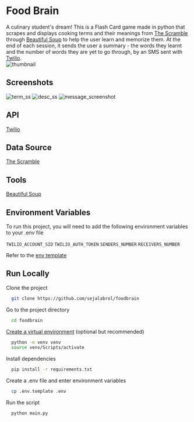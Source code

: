 # Food Brain
A culinary student's dream! This is a Flash Card game made in python that scrapes and displays cooking terms and their meanings from [The Scramble](https://www.thescramble.com/glossary-of-cooking-terms/) through [Beautiful Soup](https://beautiful-soup-4.readthedocs.io/en/latest/#) to help the user learn and memorize them.
At the end of each session, it sends the user a summary - the words they learnt and the number of words they are yet to go through, by an SMS sent with [Twilio](https://www.twilio.com/).  
![thumbnail](https://user-images.githubusercontent.com/87208681/194730058-07c6fcd8-86b8-472d-85ce-4bf1e0de7879.png)


## Screenshots 
![term_ss](https://user-images.githubusercontent.com/87208681/194726706-77636710-92b8-45d2-98ff-f8f0c894ebb5.jpg)
![desc_ss](https://user-images.githubusercontent.com/87208681/194726693-99ef38bd-b19a-4130-8aa0-60494c261c32.png)
![message_screenshot](https://user-images.githubusercontent.com/87208681/194730045-f49ac1b7-2139-4c58-8551-c62c902ea275.jpeg)


## API
[Twilio](https://www.twilio.com/)

## Data Source
[The Scramble](https://www.thescramble.com/glossary-of-cooking-terms/)

## Tools
[Beautiful Soup](https://beautiful-soup-4.readthedocs.io/en/latest/#)

## Environment Variables
To run this project, you will need to add the following environment variables to your .env file

`TWILIO_ACCOUNT_SID` `TWILIO_AUTH_TOKEN` `SENDERS_NUMBER` `RECEIVERS_NUMBER`

Refer to the [env template](https://github.com/sejalabrol/foodbrain/blob/main/.env.template)

## Run Locally

Clone the project

```bash
  git clone https://github.com/sejalabrol/foodbrain
```

Go to the project directory

```bash
  cd foodbrain
```

[Create a virtual environment](https://packaging.python.org/guides/installing-using-pip-and-virtual-environments/#creating-a-virtual-environment) (optional but recommended) 
```bash
  python -m venv venv
  source venv/Scripts/activate
```
Install dependencies
```bash
  pip install -r requirements.txt
```
Create a .env file and enter environment variables
```bash
  cp .env.template .env
```

Run the script

```bash
  python main.py
```
